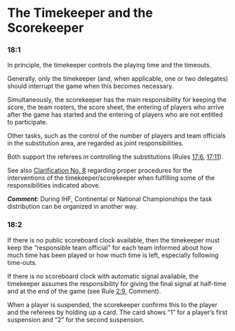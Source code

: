 # The Timekeeper and the Scorekeeper

### 18:1
In principle, the timekeeper controls the playing time and the timeouts.

Generally, only the timekeeper (and, when applicable, one or two
delegates) should interrupt the game when this becomes necessary.

Simultaneously, the scorekeeper has the main responsibility for
keeping the score, the team rosters, the score sheet, the entering of
players who arrive after the game has started and the entering of
players who are not entitled to participate.

Other tasks, such as the control of the number of players and team
officials in the substitution area, are regarded as joint responsibilities.

Both support the referees in controlling the substitutions (Rules [17:6](#17:6), [17:11](#17:11)).

See also [Clarification No. 8](#8.-interruption-by-the-timekeeper) regarding proper procedures for the
interventions of the timekeeper/scorekeeper when fulfilling some of the responsibilities indicated above.

***Comment:***
During IHF, Continental or National Championships the task distribution can be organized in another way.

### 18:2
If there is no public scoreboard clock available, then the timekeeper
must keep the “responsible team official” for each team informed
about how much time has been played or how much time is left,
especially following time-outs.

If there is no scoreboard clock with automatic signal available, the
timekeeper assumes the responsibility for giving the final signal at
half-time and at the end of the game (see Rule [2:9](#2:9), Comment).

When a player is suspended, the scorekeeper confirms this to the
player and the referees by holding up a card. The card shows “1” for
a player’s first suspension and “2” for the second suspension.
